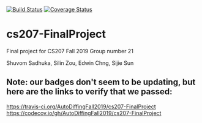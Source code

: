 [![Build Status](https://travis-ci.org/AutoDiffingFall2019/cs207-FinalProject.svg?branch=master)](https://travis-ci.org/AutoDiffingFall2019/cs207-FinalProject)
[![Coverage Status](https://codecov.io/gh/AutoDiffingFall2019/cs207-FinalProject/branch/master/graph/badge.svg)](https://codecov.io/gh/AutoDiffingFall2019/cs207-FinalProject)


# cs207-FinalProject
Final project for CS207 Fall 2019
Group number 21

Shuvom Sadhuka, Silin Zou, Edwin Chng, Sijie Sun

## Note: our badges don't seem to be updating, but here are the links to verify that we passed:

https://travis-ci.org/AutoDiffingFall2019/cs207-FinalProject
https://codecov.io/gh/AutoDiffingFall2019/cs207-FinalProject

